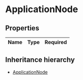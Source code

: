 

# ApplicationNode

## Properties

Name | Type | Required
-------- | -------- | --------




## Inheritance hierarchy


* [ApplicationNode](ApplicationNode.md)
